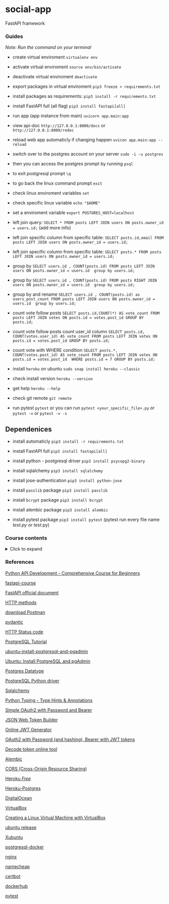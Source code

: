 # social-app
FastAPI framework

### Guides

*Note: Run the command on your terminal*

- create virtual enviroment `virtualenv env`
- activate virtual enviroment `source env/bin/activate`
- deactivate virtual enviroment `deactivate`
- export packages in virtual enviroment `pip3 freeze > requirements.txt`
- install packages as requirements: `pip3 install -r requirements.txt`
- install FastAPI full (all flag) `pip3 install fastapi[all]`
- run app (app instance from main) `uvicorn app.main:app`
- view api-doc `http://127.0.0.1:8000/docs` or `http://127.0.0.1:8000/redoc`
- reload web app automaticly if changing happen `uvicon app.main:app --reload`
- switch over to the postgres account on your server `sudo -i -u postgres`
- then you can access the postgres prompt by running `psql`
- to exit postgresql prompt `\q`
- to go back the linux command prompt `exit`
- check linux enviroment variables `set`
- check specific linux variable `echo "$HOME"`
- set a enviroment variable `export POSTGRES_HOST=localhost`
- left join query: `SELECT * FROM posts LEFT JOIN users ON posts.owner_id = users.id;` (add more info)
- left join specific column from specific table: `SELECT posts.id,email FROM posts LEFT JOIN users ON posts.owner_id = users.id;`

- left join specific column from specific table: `SELECT posts.* FROM posts LEFT JOIN users ON posts.owner_id = users.id;`

- group by `SELECT users.id , COUNT(posts.id) FROM posts LEFT JOIN users ON posts.owner_id = users.id  group by users.id;`

- group by `SELECT users.id , COUNT(posts.id) FROM posts RIGHT JOIN users ON posts.owner_id = users.id  group by users.id;`

- group by and rename `SELECT users.id , COUNT(posts.id) as users_post_count FROM posts LEFT JOIN users ON
posts.owner_id = users.id  group by users.id;`

- count vote follow posts `SELECT posts.id,COUNT(*) AS vote_count FROM posts LEFT JOIN votes ON
posts.id = votes.post_id GROUP BY posts.id;`

- count vote follow posts count user_id column `SELECT posts.id, COUNT(votes.user_id) AS vote_count FROM posts LEFT JOIN votes ON posts.id = votes.post_id GROUP BY posts.id;`

- count vote with WHERE condition `SELECT posts.*, COUNT(votes.post_id) AS vote_count FROM posts LEFT JOIN votes ON posts.id = votes.post_id  WHERE posts.id = 7 GROUP BY posts.id;`

- install `heroku` on ubuntu `sudo snap install heroku --classic`
- check install version `heroku --version`
- get help `heroku --help`
- check git remote `git remote`
- run pytest `pytest` or you can run `pytest <your_specific_file>.py` or `pytest -v` or `pytest -v -s`

## Dependenices

- install automaticly `pip3 install -r requirements.txt`

- install FastAPI full `pip3 install fastapi[all]`

- install python - postgresql driver `pip3 install psycopg2-binary`

- install sqlalchemy `pip3 install sqlalchemy`

- install jose-authentication `pip3 install python-jose`

- install `passlib` package `pip3 install passlib`

- install `bcrypt` package `pip3 install bcrypt`

- install alembic package `pip3 install alembic`

- install pytest package `pip3 install pytest` (pytest run every file name *_test.py or test_*.py) 

### Course contents

<details><summary>Click to expand</summary>
<p>

**Section 1: Intro**

- [Intro](https://github.com/iteam1/social-app/tree/v1)

- [Project Overview](https://github.com/iteam1/social-app/tree/v1)

- [Mac Python Installation](https://github.com/iteam1/social-app/tree/v1)

**Section 2: Setup & installation**

- [Mac VS Code install and setup](https://github.com/iteam1/social-app/tree/v1)

- [Windows Python Installation](https://github.com/iteam1/social-app/tree/v1)

- [Windows VS Code install and setup](https://github.com/iteam1/social-app/tree/v1)

- [Python virtual Env Basics](https://github.com/iteam1/social-app/tree/v1)

- [Virtual Env on windows](https://github.com/iteam1/social-app/tree/v1)

- [Virtual Env on Mac](https://github.com/iteam1/social-app/tree/v1)

**Section 3: FastAPI**

- [Install dependencies w/ pip](https://github.com/iteam1/social-app/tree/v1)

- [Starting FastAPI](https://github.com/iteam1/social-app/tree/v1)

- [Path Operations](https://github.com/iteam1/social-app/tree/v2)

- [Intro Postman](https://github.com/iteam1/social-app/tree/v2)

- [HTTP Requests](https://github.com/iteam1/social-app/tree/v2)

- [Schema Validation with Pydantic](https://github.com/iteam1/social-app/tree/v3)

- [CRUD Operations](https://github.com/iteam1/social-app/tree/v4)

- [Storing in Array](https://github.com/iteam1/social-app/tree/v4)

- [Creating](https://github.com/iteam1/social-app/tree/v4)

- [Postman Collections & saving requests](https://github.com/iteam1/social-app/tree/v4)

- [Retrieve One](https://github.com/iteam1/social-app/tree/v4)

- [Path order Matters](https://github.com/iteam1/social-app/tree/v4)

- [Changing response Status Codes](https://github.com/iteam1/social-app/tree/v5)

- [Deleting](https://github.com/iteam1/social-app/tree/v5)

- [Updating](https://github.com/iteam1/social-app/tree/v5)

- [Automatic Documentation](https://github.com/iteam1/social-app/tree/v5)

- [Python packages](https://github.com/iteam1/social-app/tree/v6)

**Section 4: Databases**

- [Database Intro](https://github.com/iteam1/social-app/tree/v6)

- [Postgres Windows Install](https://github.com/iteam1/social-app/tree/v6)

- [Postgres Mac Install](https://github.com/iteam1/social-app/tree/v6)

- [Database Schema & Tables](https://github.com/iteam1/social-app/tree/v6)

- [Managing Postgres with PgAdmin GUI](https://github.com/iteam1/social-app/tree/v6)

- [Your first SQL Query](https://github.com/iteam1/social-app/tree/v6)

- [Filter results with "where"](https://github.com/iteam1/social-app/tree/v6)

- [SQL Operators](https://github.com/iteam1/social-app/tree/v6)

- [IN](https://github.com/iteam1/social-app/tree/v6)

- [Pattern matching with LIKE](https://github.com/iteam1/social-app/tree/v6)

- [Ordering Results](https://github.com/iteam1/social-app/tree/v6)

- [LIMIT & OFFSET](https://github.com/iteam1/social-app/tree/v6)

- [Modifying Data](https://github.com/iteam1/social-app/tree/v6)

**Section 5: Python + Raw SQL**

- [Setup App Database](https://github.com/iteam1/social-app/tree/v7)

- [Connecting to database w/ Python](https://github.com/iteam1/social-app/tree/v7)

- [Database CRUD](https://github.com/iteam1/social-app/tree/v7)

**Section 6: ORMs**

- [ORM intro](https://github.com/iteam1/social-app/tree/v8)

- [SQLALCHEMY setup](https://github.com/iteam1/social-app/tree/v8)

- [Adding CreatedAt Column](https://github.com/iteam1/social-app/tree/v8)

- [Get All](https://github.com/iteam1/social-app/tree/v8)

- [Create](https://github.com/iteam1/social-app/tree/v8)

- [Get by ID](https://github.com/iteam1/social-app/tree/v8)

- [Delete](https://github.com/iteam1/social-app/tree/v8)

- [Update](https://github.com/iteam1/social-app/tree/v8)

**Section 7: Pydantic Models**

- [Pydantic vs ORM Models](https://github.com/iteam1/social-app/tree/v9)

- [Pydantic Models Deep Dive](https://github.com/iteam1/social-app/tree/v9)

- [Response Model](https://github.com/iteam1/social-app/tree/v9)

**Section 8: Authentication & Users**

- [Creating Users Table](https://github.com/iteam1/social-app/tree/v9)

- [User Registration Path Operation](https://github.com/iteam1/social-app/tree/v9)

- [Hashing Passwords](https://github.com/iteam1/social-app/tree/v9)

- [Refractor Hashing Logic](https://github.com/iteam1/social-app/tree/v9)

- [Get User by ID](https://github.com/iteam1/social-app/tree/v9)

- [FastAPI Routers](https://github.com/iteam1/social-app/tree/v10)

- [Router Prefix](https://github.com/iteam1/social-app/tree/v11)

- [Router Tags](https://github.com/iteam1/social-app/tree/v11)

- [JWT Token Basics](https://github.com/iteam1/social-app/tree/v12)

- [Login Process](https://github.com/iteam1/social-app/tree/v12)

- [Creating Token](https://github.com/iteam1/social-app/tree/v12)

- [OAuth2 PasswordRequestForm](https://github.com/iteam1/social-app/tree/v13)

- [Verify user is Logged In](https://github.com/iteam1/social-app/tree/v13)

- [Fixing Bugs](https://github.com/iteam1/social-app/tree/v13)

- [Protecting Routes](https://github.com/iteam1/social-app/tree/v13)

- [Test Expired Token](https://github.com/iteam1/social-app/tree/v13)

- [Fetching User in Protected Routes](https://github.com/iteam1/social-app/tree/v13)

- [Postman advanced Features](https://github.com/iteam1/social-app/tree/v13)

**Section 9: Relationships**

- [SQL Relationship Basics](https://github.com/iteam1/social-app/tree/v14)

- [Postgres Foreign Keys](https://github.com/iteam1/social-app/tree/v14)

- [SQLAlchemy Foreign Keys](https://github.com/iteam1/social-app/tree/v14)

- [Update Schema to include User](https://github.com/iteam1/social-app/tree/v14)

- [Assigning Owner id when creating new](https://github.com/iteam1/social-app/tree/v14)

- [Delete and Update only your own](https://github.com/iteam1/social-app/tree/v14)

- [Only Retrieving Logged in User's](https://github.com/iteam1/social-app/tree/v14)

- [Sqlalchemy Relationships](https://github.com/iteam1/social-app/tree/v14)

- [Query Parameters](https://github.com/iteam1/social-app/tree/v14)

- [Cleanup our main.py file](https://github.com/iteam1/social-app/tree/v14)

- [Env Variables](https://github.com/iteam1/social-app/tree/v15)

**Section 10: Vote/Like System**

- [Vote/Like Theory](https://github.com/iteam1/social-app/tree/v15)

- [Votes Table](https://github.com/iteam1/social-app/tree/v15)

- [Votes Sqlalchemy](https://github.com/iteam1/social-app/tree/v15)

- [Votes Route](https://github.com/iteam1/social-app/tree/v15)

- [SQL Joins](https://github.com/iteam1/social-app/tree/v15)

- [Joins in SqlAlchemy](https://github.com/iteam1/social-app/tree/v15)

- [Get One with Joins](https://github.com/iteam1/social-app/tree/v15)

**Section 11: Database Migration w/ Alembic**

- [What is a database migration tool](https://github.com/iteam1/social-app/tree/v16)

- [Alembic Setup](https://github.com/iteam1/social-app/tree/v16)

- [Disable SqlAlchemy create Engine](https://github.com/iteam1/social-app/tree/v16)

**Section 12: Pre Deployment Checklist**

- [What is CORS?](https://github.com/iteam1/social-app/tree/v17)

- [Git PreReqs](https://github.com/iteam1/social-app/tree/v17)

- [Git Install](https://github.com/iteam1/social-app/tree/v17)

- [Github](https://github.com/iteam1/social-app/tree/v17)

**Section 13: Deployment Heroku**

- [Heroku intro](https://github.com/iteam1/social-app/tree/v18)

- [Create Heroku App](https://github.com/iteam1/social-app/tree/v18)

- [Heroku procfile](https://github.com/iteam1/social-app/tree/v18)

- [Adding a Postgres database](https://github.com/iteam1/social-app/tree/v18)

- [Env Variables in Heroku](https://github.com/iteam1/social-app/tree/v18)

- [Alembic migrations on Heroku Postgres instance](https://github.com/iteam1/social-app/tree/v18)

- [Pushing changed to production](https://github.com/iteam1/social-app/tree/v18)

**Section 14: Deployment Ubuntu**

- [Create an Ubuntu VM](https://github.com/iteam1/social-app/tree/v19)

- [Update packages](https://github.com/iteam1/social-app/tree/v19)

- [Install Python](https://github.com/iteam1/social-app/tree/v19)

- [Install Postgres & setup password](https://github.com/iteam1/social-app/tree/v19)

- [Postgres Config](https://github.com/iteam1/social-app/tree/v19)

- [Create new user and setup python evironment](https://github.com/iteam1/social-app/tree/v19)

- [Env Variables](https://github.com/iteam1/social-app/tree/v19)

- [Alembic migrations on production database](https://github.com/iteam1/social-app/tree/v19)

- [Gunicorn](https://github.com/iteam1/social-app/tree/v19)

- [Creating a Systemd service](https://github.com/iteam1/social-app/tree/v19)

- [NGINX](https://github.com/iteam1/social-app/tree/v19)

- [Setting up Domain name](https://github.com/iteam1/social-app/tree/v19)

- [SSL/HTTPS](https://github.com/iteam1/social-app/tree/v19)

- [NGINX enable](https://github.com/iteam1/social-app/tree/v19)

- [Firewall](https://github.com/iteam1/social-app/tree/v19)

- [Pushing code changes to Production](https://github.com/iteam1/social-app/tree/v19)

**Section 15: Docker**

- [Dockerfile](https://github.com/iteam1/social-app/tree/v20)

- [Docker Compose](https://github.com/iteam1/social-app/tree/v20)

- [Postgres Container](https://github.com/iteam1/social-app/tree/v20)

- [Bind Mounts](https://github.com/iteam1/social-app/tree/v20)

- [Dockerhub](https://github.com/iteam1/social-app/tree/v20)

- [Production vs Development](https://github.com/iteam1/social-app/tree/v20)

**Section 16: Testing**

- [Testing Intro](https://github.com/iteam1/social-app/tree/v21)

- [Writing your first test](https://github.com/iteam1/social-app/tree/v21)

- [The -s & -v flags](https://github.com/iteam1/social-app/tree/v21)

- [Testing more functions](https://github.com/iteam1/social-app/tree/v21)

- [Parametrize](https://github.com/iteam1/social-app/tree/v21)

- [Testing Classes](https://github.com/iteam1/social-app/tree/v21)

- [Fixtures](https://github.com/iteam1/social-app/tree/v21)

- [Combining Fixtures + Parametrize](https://github.com/iteam1/social-app/tree/v21)

- [Testing Exceptions](https://github.com/iteam1/social-app/tree/v21)

- [FastAPI TestClient](https://github.com/iteam1/social-app/tree/v21)

- [Pytest flags](https://github.com/iteam1/social-app/tree/v21)

- [Test create user](https://github.com/iteam1/social-app/tree/v21)

- [Setup testing database](https://github.com/iteam1/social-app/tree/v21)

- [Create & destroy database after each test](https://github.com/iteam1/social-app/tree/v21)

- [More Fixtures to handle database interaction](https://github.com/iteam1/social-app/tree/v21)

- [Trailing slashes in path](https://github.com/iteam1/social-app/tree/v21)

- [Fixture scope](https://github.com/iteam1/social-app/tree/v21)

- [Test user fixture](https://github.com/iteam1/social-app/tree/v21)

- [Test/validate token](https://github.com/iteam1/social-app/tree/v21)

- [Conftest.py](https://github.com/iteam1/social-app/tree/v21)

- [Testing](https://github.com/iteam1/social-app/tree/v21)

**Section 17: CI/CD pipeline**

- CI/CD intro

- Github Actions

- Creating Jobs

- setup python/dependencies/pytest

- Env variables

- Github Secrets

- Testing database

- Building Docker images

- Deploy to heroku

- Failing tests in pipeline

- Deploy to Ubuntu

</p>
</details>

### References

[Python API Development - Comprehensive Course for Beginners](https://www.youtube.com/watch?v=0sOvCWFmrtA)

[fastapi-course](https://github.com/Sanjeev-Thiyagarajan/fastapi-course)

[FastAPI official document](https://fastapi.tiangolo.com/tutorial/)

[HTTP methods](https://developer.mozilla.org/en-US/docs/Web/HTTP/Methods)

[download Postman](https://www.postman.com/downloads/)

[pydantic](https://pydantic-docs.helpmanual.io/)

[HTTP Status code](https://developer.mozilla.org/en-US/docs/Web/HTTP/Status)

[PostgreSQL Tutorial](https://www.postgresqltutorial.com/)

[ubuntu-install-postgresql-and-pgadmin](https://codingpub.dev/ubuntu-install-postgresql-and-pgadmin/)

[Ubuntu: Install PostgreSQL and pgAdmin](https://www.pgadmin.org/download/pgadmin-4-apt/)

[Postgres Datatype](https://www.postgresql.org/docs/current/datatype.html)

[PostgreSQL Python driver](https://www.psycopg.org/docs/)

[Sqlalchemy](https://www.sqlalchemy.org/)

[Python Typing - Type Hints & Annotations](https://www.youtube.com/watch?v=QORvB-_mbZ0)

[Simple OAuth2 with Password and Bearer](https://fastapi.tiangolo.com/tutorial/security/simple-oauth2/)

[JSON Web Token Builder](http://jwtbuilder.jamiekurtz.com/)

[Online JWT Generator](https://www.javainuse.com/jwtgenerator)

[OAuth2 with Password (and hashing), Bearer with JWT tokens](https://fastapi.tiangolo.com/tutorial/security/oauth2-jwt/)

[Decode token online tool](http://calebb.net/)

[Alembic](https://alembic.sqlalchemy.org/en/latest/)

[CORS (Cross-Origin Resource Sharing)](https://fastapi.tiangolo.com/tutorial/cors/)

[Heroku *Free*](https://www.heroku.com/)

[Heroku-Postgres](https://devcenter.heroku.com/articles/heroku-postgresql)

[DigitalOcean](https://www.digitalocean.com/)

[VirtualBox](https://phoenixnap.com/kb/install-virtualbox-on-ubuntu)

[Creating a Linux Virtual Machine with VirtualBox](https://www.youtube.com/watch?v=Fy0MuysJU5Q)

[ubuntu release](https://releases.ubuntu.com/)

[Xubuntu](https://xubuntu.org/)

[postgresql-docker](https://www.sqlshack.com/getting-started-with-postgresql-on-docker/)

[nginx](https://www.nginx.com/)

[namecheap](https://www.namecheap.com/)

[certbot](https://certbot.eff.org/)

[dockerhub](https://hub.docker.com/)

[pytest](https://docs.pytest.org/en/7.2.x/)